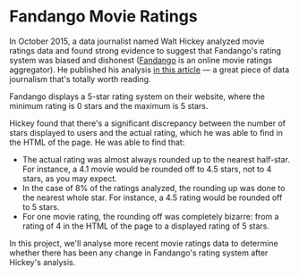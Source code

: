 # Fandango Movie Ratings

In October 2015, a data journalist named Walt Hickey analyzed movie ratings data and found strong evidence to suggest that Fandango's rating system was biased and dishonest ([Fandango](https://www.fandango.com) is an online movie ratings aggregator). He published his analysis [in this article](https://fivethirtyeight.com/features/fandango-movies-ratings/) — a great piece of data journalism that's totally worth reading.

Fandango displays a 5-star rating system on their website, where the minimum rating is 0 stars and the maximum is 5 stars.

Hickey found that there's a significant discrepancy between the number of stars displayed to users and the actual rating, which he was able to find in the HTML of the page. He was able to find that:

* The actual rating was almost always rounded up to the nearest half-star. For instance, a 4.1 movie would be rounded off to 4.5 stars, not to 4 stars, as you may expect.
* In the case of 8% of the ratings analyzed, the rounding up was done to the nearest whole star. For instance, a 4.5 rating would be rounded off to 5 stars.
* For one movie rating, the rounding off was completely bizarre: from a rating of 4 in the HTML of the page to a displayed rating of 5 stars.

In this project, we'll analyse more recent movie ratings data to determine whether there has been any change in Fandango's rating system after Hickey's analysis.
